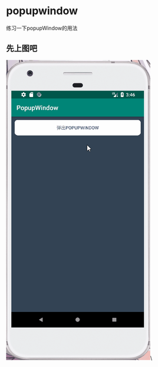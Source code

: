 # popupwindow
练习一下popupWindow的用法
## 先上图吧
![](https://github.com/kiritoj/popupwindow/blob/master/yanshi4.gif)\
